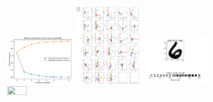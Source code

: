 <img src = "K_ex2_1_3_variance_explained.png"                                     width=30% height=30%>
<img src = "K_ex2_1_4_all_combinations_of_PCAs.png"                               width=30% height=30%>
<img src = "K_ex2_2_1_digit_visualizarion_index_0.png"                            width=30% height=30%>
<img src = "K_ex2_2_2_USPS_handwritten_original_vs_reconstructed_digit_w_16_PCs"  width=30% height=30%>

